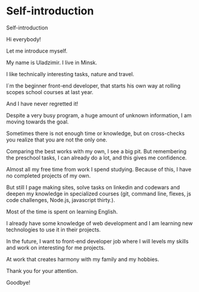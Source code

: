 # Self-introduction
Self-introduction


 Hi everybody! 

 Let me introduce myself.

My name is Uladzimir. I live in Minsk. 

I like technically interesting tasks, nature and travel.

I`m the beginner front-end developer, that starts his own way at rolling scopes school courses at last year.

And I have never regretted it!

 Despite a very busy program, a huge amount of unknown information, I am moving towards the goal.

Sometimes there is not enough time or knowledge, but on cross-checks you realize that you are not the only one. 

Comparing the best works with my own, I see a big pit. But remembering the preschool tasks, I can already do a lot, and this gives me confidence.

Almost all my free time from work I spend studying. Because of  this, I have no completed projects of my own. 

But still I page making sites, solve tasks on linkedin and codewars 
and deepen my knowledge in specialized courses (git, command line, flexes, js code challenges, Node.js, javascript thirty.). 

Most of the time is spent on learning English.


 I already have some knowledge of web development and I am learning new technologies to use it in their projects.

In the future, I want to front-end developer job where I will levels my skills and work on interesting for me projects.

At work that creates harmony with my family and my hobbies.

Thank you for your attention. 

Goodbye!


